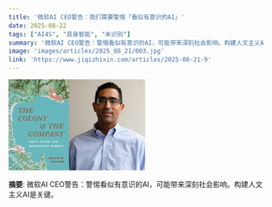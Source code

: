 ```yaml
---
title: '微软AI CEO警告：我们需要警惕「看似有意识的AI」'
date: 2025-08-22
tags: ["AI4S", "具身智能", "未识别"]
summary: '微软AI CEO警告：警惕看似有意识的AI，可能带来深刻社会影响。构建人文主义AI是关键。'
image: 'images/articles/2025_08_21/003.jpg'
link: 'https://www.jiqizhixin.com/articles/2025-08-21-9'
---
```

![微软AI CEO警告：我们需要警惕「看似有意识的AI」](images/articles/2025_08_21/003.jpg)

**摘要**: 微软AI CEO警告：警惕看似有意识的AI，可能带来深刻社会影响。构建人文主义AI是关键。
